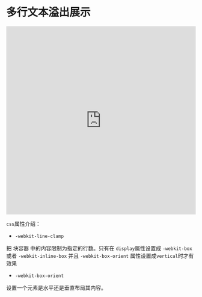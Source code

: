 # 多行文本溢出展示

<iframe height="500" style="width: 100%;" scrolling="no" title="多行文本溢出显示" src="https://codepen.io/idleness0769/embed/jOLKPGP?default-tab=html%2Cresult" frameborder="no" loading="lazy" allowtransparency="true" allowfullscreen="true">
  See the Pen <a href="https://codepen.io/idleness0769/pen/jOLKPGP">
  多行文本溢出显示</a> by Zhuming Ye (<a href="https://codepen.io/idleness0769">@idleness0769</a>)
  on <a href="https://codepen.io">CodePen</a>.
</iframe>

`css`属性介绍：

- `-webkit-line-clamp`

把 块容器 中的内容限制为指定的行数。只有在 `display`属性设置成 `-webkit-box` 或者 `-webkit-inline-box` 并且 `-webkit-box-orient` 属性设置成`vertical`时才有效果

- `-webkit-box-orient`

设置一个元素是水平还是垂直布局其内容。